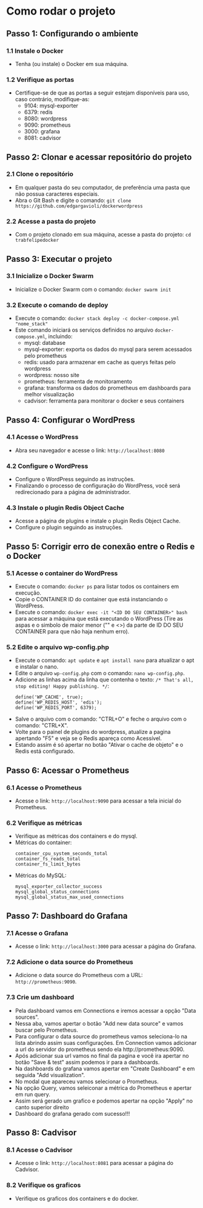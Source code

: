  Como rodar o projeto
=====================

Passo 1: Configurando o ambiente
--------------------------------

### 1.1 Instale o Docker

* Tenha (ou instale) o Docker em sua máquina.

### 1.2 Verifique as portas

* Certifique-se de que as portas a seguir estejam disponíveis para uso, caso contrário, modifique-as:
	+ 9104: mysql-exporter
	+ 6379: redis
	+ 8080: wordpress
	+ 9090: prometheus
	+ 3000: grafana
	+ 8081: cadvisor

Passo 2: Clonar e acessar repositório do projeto
---------------------------------------------

### 2.1 Clone o repositório

* Em qualquer pasta do seu computador, de preferência uma pasta que não possua caracteres especiais.
* Abra o Git Bash e digite o comando: `git clone https://github.com/edgargavioli/dockerwordpress`

### 2.2 Acesse a pasta do projeto

* Com o projeto clonado em sua máquina, acesse a pasta do projeto: `cd trabfelipedocker`

Passo 3: Executar o projeto
-------------------------

### 3.1 Inicialize o Docker Swarm

* Inicialize o Docker Swarm com o comando: `docker swarm init`

### 3.2 Execute o comando de deploy

* Execute o comando: `docker stack deploy -c docker-compose.yml "nome_stack"`
* Este comando iniciará os serviços definidos no arquivo `docker-compose.yml`, incluindo:
	+ mysql: database
	+ mysql-exporter: exporta os dados do mysql para serem acessados pelo prometheus
	+ redis: usado para armazenar em cache as querys feitas pelo wordpress
	+ wordpress: nosso site
	+ prometheus: ferramenta de monitoramento
	+ grafana: transforma os dados do prometheus em dashboards para melhor visualização
	+ cadvisor: ferramenta para monitorar o docker e seus containers

Passo 4: Configurar o WordPress
-----------------------------

### 4.1 Acesse o WordPress

* Abra seu navegador e acesse o link: `http://localhost:8080`

### 4.2 Configure o WordPress

* Configure o WordPress seguindo as instruções.
* Finalizando o processo de configuração do WordPress, você será redirecionado para a página de administrador.

### 4.3 Instale o plugin Redis Object Cache

* Acesse a página de plugins e instale o plugin Redis Object Cache.
* Configure o plugin seguindo as instruções.

Passo 5: Corrigir erro de conexão entre o Redis e o Docker
---------------------------------------------------

### 5.1 Acesse o container do WordPress

* Execute o comando: `docker ps` para listar todos os containers em execução.
* Copie o CONTAINER ID do container que está instanciando o WordPress.
* Execute o comando: `docker exec -it "<ID DO SEU CONTAINER>" bash` para acessar a máquina que está executando o WordPress (Tire as aspas e o simbolo de maior menor ("" e <>) da parte de ID DO SEU CONTAINER para que não haja nenhum erro).

### 5.2 Edite o arquivo wp-config.php

* Execute o comando: `apt update` e `apt install nano` para atualizar o apt e instalar o nano.
* Edite o arquivo `wp-config.php` com o comando: `nano wp-config.php`.
* Adicione as linhas acima da linha que contenha o texto: `/* That's all, stop editing! Happy publishing. */`:
    ```
    define('WP_CACHE', true); 
    define('WP_REDIS_HOST', 'edis'); 
    define('WP_REDIS_PORT', 6379);
    ```
* Salve o arquivo com o comando: "CTRL+O" e feche o arquivo com o comando: "CTRL+X".
* Volte para o painel de plugins do wordpress, atualize a pagina apertando "F5" e veja se o Redis apareça como Acessível.
* Estando assim é só apertar no botão "Ativar o cache de objeto" e o Redis está configurado.

Passo 6: Acessar o Prometheus
-------------------------

### 6.1 Acesse o Prometheus

* Acesse o link: `http://localhost:9090` para acessar a tela inicial do Prometheus.

### 6.2 Verifique as métricas

* Verifique as métricas dos containers e do mysql.
* Métricas do container:
  ```
  container_cpu_system_seconds_total
  container_fs_reads_total
  container_fs_limit_bytes
  ```
* Métricas do MySQL:
  ```
  mysql_exporter_collector_success
  mysql_global_status_connections
  mysql_global_status_max_used_connections
  ```

Passo 7: Dashboard do Grafana
-------------------------

### 7.1 Acesse o Grafana

* Acesse o link: `http://localhost:3000` para acessar a página do Grafana.

### 7.2 Adicione o data source do Prometheus

* Adicione o data source do Prometheus com a URL: `http://prometheus:9090`.

### 7.3 Crie um dashboard

* Pela dashboard vamos em Connections e iremos acessar a opção "Data sources".
* Nessa aba, vamos apertar o botão "Add new data source" e vamos buscar pelo Prometheus.
* Para configurar o data source do prometheus vamos seleciona-lo na lista abrindo assim suas configurações. Em Connection vamos adicionar a url do servidor do prometheus sendo ela http://prometheus:9090.
* Após adicionar sua url vamos no final da pagina e você ira apertar no botão "Save & test" assim podemos ir para a dashboards.
* Na dashboards do grafana vamos apertar em "Create Dashboard" e em seguida "Add visualization".
* No modal que apareceu vamos selecionar o Prometheus.
* Na opção Query, vamos seleiconar a métrica do Prometheus e apertar em run query.
* Assim será gerado um grafico e podemos apertar na opção "Apply" no canto superior direito
* Dashboard do grafana gerado com sucesso!!!

Passo 8: Cadvisor
--------------

### 8.1 Acesse o Cadvisor

* Acesse o link: `http://localhost:8081` para acessar a página do Cadvisor.

### 8.2 Verifique os graficos

* Verifique os graficos dos containers e do docker.
